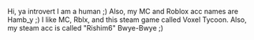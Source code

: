 Hi, ya introvert
I am a human ;)
Also, my MC and Roblox acc names are Hamb_y ;)
I like MC, Rblx, and this steam game called Voxel Tycoon. 
Also, my steam acc is called "Rishim6"
Bwye-Bwye ;)
